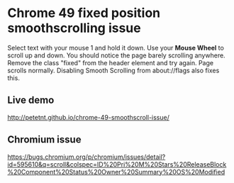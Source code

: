 # Chrome 49 fixed position smoothscrolling issue

Select text with your mouse 1 and hold it down. Use your <b>Mouse Wheel</b> to scroll up and down. You should notice the page barely scrolling anywhere. Remove the class "fixed" from the header element and try again. Page scrolls normally. Disabling Smooth Scrolling from about://flags also fixes this.

## Live demo
http://petetnt.github.io/chrome-49-smoothscroll-issue/

## Chromium issue
https://bugs.chromium.org/p/chromium/issues/detail?id=595610&q=scroll&colspec=ID%20Pri%20M%20Stars%20ReleaseBlock%20Component%20Status%20Owner%20Summary%20OS%20Modified
